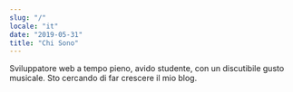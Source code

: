 ```yaml
---
slug: "/"
locale: "it"
date: "2019-05-31"
title: "Chi Sono"
---
```

Sviluppatore web a tempo pieno, avido studente, con un discutibile gusto musicale. Sto cercando di far crescere il mio blog.
